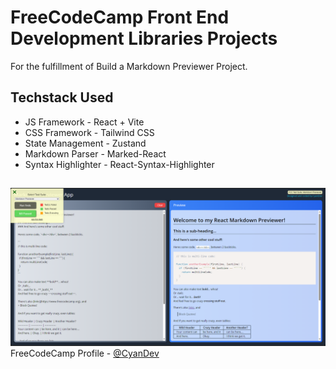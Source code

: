 # FreeCodeCamp Front End Development Libraries Projects

For the fulfillment of Build a Markdown Previewer Project.

## Techstack Used

- JS Framework - React + Vite
- CSS Framework - Tailwind CSS
- State Management - Zustand
- Markdown Parser - Marked-React
- Syntax Highlighter - React-Syntax-Highlighter

##

![alt text](/public/image.png)
FreeCodeCamp Profile - [@CyanDev](https://www.freecodecamp.org/CyanDev)
